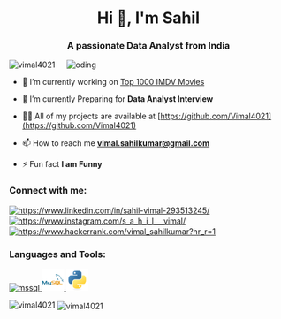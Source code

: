  <h1 align="center">Hi 👋, I'm Sahil</h1>
<h3 align="center">A passionate Data Analyst from India</h3>

<img align="right" alt="oding" width="400" sr="![image](https://github.com/Vimal4021/Vimal4021/assets/138787150/31785c5f-1b7f-46f4-b0b4-d77c1524cb96)
">

<p align="left"> <img src="https://komarev.com/ghpvc/?username=vimal4021&label=Profile%20views&color=0e75b6&style=flat" alt="vimal4021" /> </p>

- 🔭 I’m currently working on [Top 1000 IMDV Movies](https://github.com/Vimal4021)

- 🌱 I’m currently Preparing for **Data Analyst Interview**

- 👨‍💻 All of my projects are available at [https://github.com/Vimal4021](https://github.com/Vimal4021)

- 📫 How to reach me **vimal.sahilkumar@gmail.com**

- ⚡ Fun fact **I am Funny**

<h3 align="left">Connect with me:</h3>
<p align="left">
<a href="https://linkedin.com/in/https://www.linkedin.com/in/sahil-vimal-293513245/" target="blank"><img align="center" src="https://raw.githubusercontent.com/rahuldkjain/github-profile-readme-generator/master/src/images/icons/Social/linked-in-alt.svg" alt="https://www.linkedin.com/in/sahil-vimal-293513245/" height="30" width="40" /></a>
<a href="https://instagram.com/https://www.instagram.com/s_a_h_i_l___vimal/" target="blank"><img align="center" src="https://raw.githubusercontent.com/rahuldkjain/github-profile-readme-generator/master/src/images/icons/Social/instagram.svg" alt="https://www.instagram.com/s_a_h_i_l___vimal/" height="30" width="40" /></a>
<a href="https://www.hackerrank.com/https://www.hackerrank.com/vimal_sahilkumar?hr_r=1" target="blank"><img align="center" src="https://raw.githubusercontent.com/rahuldkjain/github-profile-readme-generator/master/src/images/icons/Social/hackerrank.svg" alt="https://www.hackerrank.com/vimal_sahilkumar?hr_r=1" height="30" width="40" /></a>
</p>

<h3 align="left">Languages and Tools:</h3>
<p align="left"> <a href="https://www.microsoft.com/en-us/sql-server" target="_blank" rel="noreferrer"> <img src="https://www.svgrepo.com/show/303229/microsoft-sql-server-logo.svg" alt="mssql" width="40" height="40"/> </a> <a href="https://www.mysql.com/" target="_blank" rel="noreferrer"> <img src="https://raw.githubusercontent.com/devicons/devicon/master/icons/mysql/mysql-original-wordmark.svg" alt="mysql" width="40" height="40"/> </a> <a href="https://www.python.org" target="_blank" rel="noreferrer"> <img src="https://raw.githubusercontent.com/devicons/devicon/master/icons/python/python-original.svg" alt="python" width="40" height="40"/> </a> </p>

<p><img align="left" src="https://github-readme-stats.vercel.app/api/top-langs?username=vimal4021&show_icons=true&locale=en&layout=compact" alt="vimal4021" /></p>

<p>&nbsp;<img align="center" src="https://github-readme-stats.vercel.app/api?username=vimal4021&show_icons=true&locale=en" alt="vimal4021" /></p>



